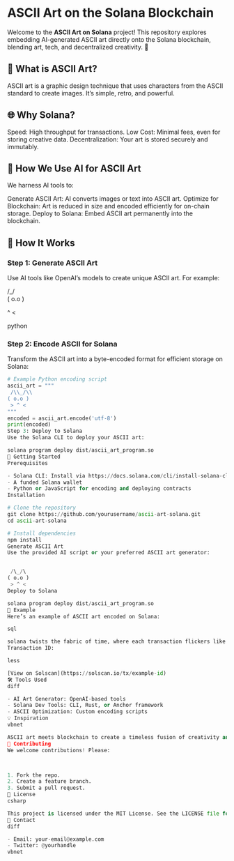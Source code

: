 # ASCII Art on the Solana Blockchain

Welcome to the **ASCII Art on Solana** project! This repository explores embedding AI-generated ASCII art directly onto the Solana blockchain, blending art, tech, and decentralized creativity. 🚀

## 🎨 What is ASCII Art?

ASCII art is a graphic design technique that uses characters from the ASCII standard to create images. It’s simple, retro, and powerful.

## 🌐 Why Solana?

Speed: High throughput for transactions.
Low Cost: Minimal fees, even for storing creative data.
Decentralization: Your art is stored securely and immutably.

## 🤖 How We Use AI for ASCII Art

We harness AI tools to:

Generate ASCII Art: AI converts images or text into ASCII art.
Optimize for Blockchain: Art is reduced in size and encoded efficiently for on-chain storage.
Deploy to Solana: Embed ASCII art permanently into the blockchain.

## 📖 How It Works

### Step 1: Generate ASCII Art

Use AI tools like OpenAI’s models to create unique ASCII art. For example:

/_/\
( o.o )

^ <

python

### Step 2: Encode ASCII for Solana

Transform the ASCII art into a byte-encoded format for efficient storage on Solana:

```python
# Example Python encoding script
ascii_art = """
 /\\_/\\  
( o.o ) 
 > ^ <
"""
encoded = ascii_art.encode('utf-8')
print(encoded)
Step 3: Deploy to Solana
Use the Solana CLI to deploy your ASCII art:

solana program deploy dist/ascii_art_program.so
🚀 Getting Started
Prerequisites

- Solana CLI: Install via https://docs.solana.com/cli/install-solana-cli-tools
- A funded Solana wallet
- Python or JavaScript for encoding and deploying contracts
Installation

# Clone the repository
git clone https://github.com/yourusername/ascii-art-solana.git
cd ascii-art-solana

# Install dependencies
npm install
Generate ASCII Art
Use the provided AI script or your preferred ASCII art generator:


 /\_/\  
( o.o ) 
 > ^ <
Deploy to Solana

solana program deploy dist/ascii_art_program.so
🔗 Example
Here’s an example of ASCII art encoded on Solana:

sql

solana twists the fabric of time, where each transaction flickers like a star in the void, fleeting yet eternal.
Transaction ID:

less

[View on Solscan](https://solscan.io/tx/example-id)
🛠 Tools Used
diff

- AI Art Generator: OpenAI-based tools
- Solana Dev Tools: CLI, Rust, or Anchor framework
- ASCII Optimization: Custom encoding scripts
💡 Inspiration
vbnet

ASCII art meets blockchain to create a timeless fusion of creativity and technology. Inspired by Solana's fast, scalable ecosystem and the beauty of minimalist art.
🤝 Contributing
We welcome contributions! Please:



1. Fork the repo.
2. Create a feature branch.
3. Submit a pull request.
📜 License
csharp

This project is licensed under the MIT License. See the LICENSE file for details.
💬 Contact
diff

- Email: your-email@example.com
- Twitter: @yourhandle
vbnet







